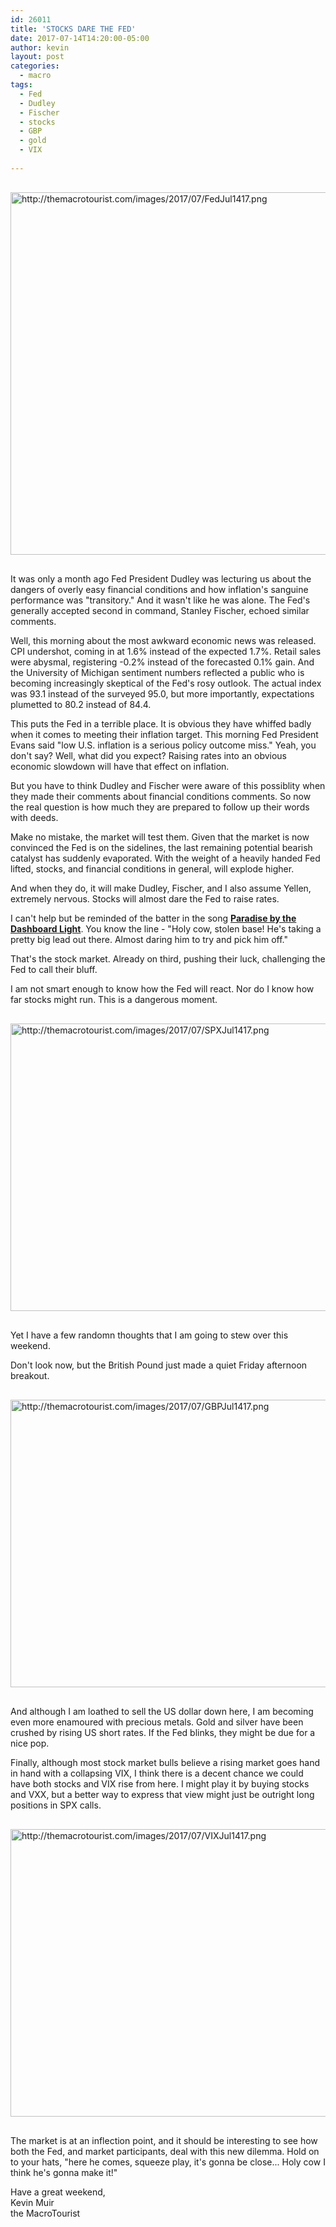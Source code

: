 ```yaml
---
id: 26011
title: 'STOCKS DARE THE FED'
date: 2017-07-14T14:20:00-05:00
author: kevin
layout: post
categories:
  - macro
tags:
  - Fed
  - Dudley
  - Fischer
  - stocks
  - GBP
  - gold
  - VIX
   
---
```

<a href="http://themacrotourist.com/images/2017/07/FedJul1417.png"><img src="http://themacrotourist.com/images/2017/07/FedJul1417.png" alt="http://themacrotourist.com/images/2017/07/FedJul1417.png" width="750" height="580" style="margin:30px auto;display:block;"></a>

It was only a month ago Fed President Dudley was lecturing us about the dangers of overly easy financial conditions and how inflation's sanguine performance was "transitory."  And it wasn't like he was alone.  The Fed's generally accepted second in command, Stanley Fischer, echoed similar comments.  

Well, this morning about the most awkward economic news was released.  CPI undershot, coming in at 1.6% instead of the expected 1.7%.  Retail sales were abysmal, registering -0.2% instead of the forecasted 0.1% gain.  And the University of Michigan sentiment numbers reflected a public who is becoming increasingly skeptical of the Fed's rosy outlook.  The actual index was 93.1 instead of the surveyed 95.0, but more importantly, expectations plumetted to 80.2 instead of 84.4.

This puts the Fed in a terrible place.  It is obvious they have whiffed badly when it comes to meeting their inflation target.  This morning Fed President Evans said "low U.S. inflation is a serious policy outcome miss."  Yeah, you don't say?  Well, what did you expect?  Raising rates into an obvious economic slowdown will have that effect on inflation.

But you have to think Dudley and Fischer were aware of this possiblity when they made their comments about financial conditions comments.  So now the real question is how much they are prepared to follow up their words with deeds.

Make no mistake, the market will test them.  Given that the market is now convinced the Fed is on the sidelines, the last remaining potential bearish catalyst has suddenly evaporated.  With the weight of a heavily handed Fed lifted, stocks, and financial conditions in general, will explode higher.  

And when they do, it will make Dudley, Fischer, and I also assume Yellen, extremely nervous.  Stocks will almost dare the Fed to raise rates.  

I can't help but be reminded of the batter in the song **[Paradise by the Dashboard Light](<https://www.youtube.com/watch?v=SmPMMitJDYg>)**.  You know the line - "Holy cow, stolen base! He's taking a pretty big lead out there. Almost daring him to try and pick him off."

That's the stock market.  Already on third, pushing their luck, challenging the Fed to call their bluff.

I am not smart enough to know how the Fed will react.  Nor do I know how far stocks might run.  This is a dangerous moment.  

<a href="http://themacrotourist.com/images/2017/07/SPXJul1417.png"><img src="http://themacrotourist.com/images/2017/07/SPXJul1417.png" alt="http://themacrotourist.com/images/2017/07/SPXJul1417.png" width="750" height="460" style="margin:30px auto;display:block;"></a>

Yet I have a few randomn thoughts that I am going to stew over this weekend.

Don't look now, but the British Pound just made a quiet Friday afternoon breakout.

<a href="http://themacrotourist.com/images/2017/07/GBPJul1417.png"><img src="http://themacrotourist.com/images/2017/07/GBPJul1417.png" alt="http://themacrotourist.com/images/2017/07/GBPJul1417.png" width="750" height="460" style="margin:30px auto;display:block;"></a>

And although I am loathed to sell the US dollar down here, I am becoming even more enamoured with precious metals.  Gold and silver have been crushed by rising US short rates.  If the Fed blinks, they might be due for a nice pop.

Finally, although most stock market bulls believe a rising market goes hand in hand with a collapsing VIX, I think there is a decent chance we could have both stocks and VIX rise from here.  I might play it by buying stocks and VXX, but a better way to express that view might just be outright long positions in SPX calls.

<a href="http://themacrotourist.com/images/2017/07/VIXJul1417.png"><img src="http://themacrotourist.com/images/2017/07/VIXJul1417.png" alt="http://themacrotourist.com/images/2017/07/VIXJul1417.png" width="750" height="460" style="margin:30px auto;display:block;"></a>

The market is at an inflection point, and it should be interesting to see how both the Fed, and market participants, deal with this new dilemma.  Hold on to your hats, "here he comes, squeeze play, it's gonna be close...  Holy cow I think he's gonna make it!"

Have a great weekend,  
Kevin Muir  
the MacroTourist  




